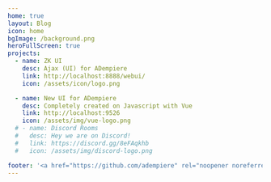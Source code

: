 ```yaml
---
home: true
layout: Blog
icon: home
bgImage: /background.png
heroFullScreen: true
projects:
  - name: ZK UI
    desc: Ajax (UI) for ADempiere
    link: http://localhost:8888/webui/
    icon: /assets/icon/logo.png

  - name: New UI for ADempiere
    desc: Completely created on Javascript with Vue
    link: http://localhost:9526
    icon: /assets/img/vue-logo.png
  # - name: Discord Rooms
  #   desc: Hey we are on Discord!
  #   link: https://discord.gg/8eFAqkhb
  #   icon: /assets/img/discord-logo.png

footer: '<a href="https://github.com/adempiere" rel="noopener noreferrer" target="_blank">ADempiere Community</a> | <a href="/about/site">About Site</a>'
---
```

